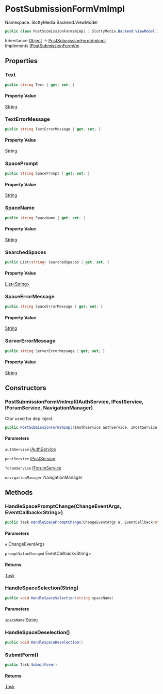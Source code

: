 # PostSubmissionFormVmImpl

Namespace: SlottyMedia.Backend.ViewModel

```csharp
public class PostSubmissionFormVmImpl : SlottyMedia.Backend.ViewModel.Interfaces.IPostSubmissionFormVm
```

Inheritance [Object](https://docs.microsoft.com/en-us/dotnet/api/system.object) → [PostSubmissionFormVmImpl](./slottymedia.backend.viewmodel.postsubmissionformvmimpl.md)<br>
Implements [IPostSubmissionFormVm](./slottymedia.backend.viewmodel.interfaces.ipostsubmissionformvm.md)

## Properties

### **Text**

```csharp
public string Text { get; set; }
```

#### Property Value

[String](https://docs.microsoft.com/en-us/dotnet/api/system.string)<br>

### **TextErrorMessage**

```csharp
public string TextErrorMessage { get; set; }
```

#### Property Value

[String](https://docs.microsoft.com/en-us/dotnet/api/system.string)<br>

### **SpacePrompt**

```csharp
public string SpacePrompt { get; set; }
```

#### Property Value

[String](https://docs.microsoft.com/en-us/dotnet/api/system.string)<br>

### **SpaceName**

```csharp
public string SpaceName { get; set; }
```

#### Property Value

[String](https://docs.microsoft.com/en-us/dotnet/api/system.string)<br>

### **SearchedSpaces**

```csharp
public List<string> SearchedSpaces { get; set; }
```

#### Property Value

[List&lt;String&gt;](https://docs.microsoft.com/en-us/dotnet/api/system.collections.generic.list-1)<br>

### **SpaceErrorMessage**

```csharp
public string SpaceErrorMessage { get; set; }
```

#### Property Value

[String](https://docs.microsoft.com/en-us/dotnet/api/system.string)<br>

### **ServerErrorMessage**

```csharp
public string ServerErrorMessage { get; set; }
```

#### Property Value

[String](https://docs.microsoft.com/en-us/dotnet/api/system.string)<br>

## Constructors

### **PostSubmissionFormVmImpl(IAuthService, IPostService, IForumService, NavigationManager)**

Ctor used for dep inject

```csharp
public PostSubmissionFormVmImpl(IAuthService authService, IPostService postService, IForumService forumService, NavigationManager navigationManager)
```

#### Parameters

`authService` [IAuthService](./slottymedia.backend.services.interfaces.iauthservice.md)<br>

`postService` [IPostService](./slottymedia.backend.services.interfaces.ipostservice.md)<br>

`forumService` [IForumService](./slottymedia.backend.services.interfaces.iforumservice.md)<br>

`navigationManager` NavigationManager<br>

## Methods

### **HandleSpacePromptChange(ChangeEventArgs, EventCallback&lt;String&gt;)**

```csharp
public Task HandleSpacePromptChange(ChangeEventArgs e, EventCallback<string> promptValueChanged)
```

#### Parameters

`e` ChangeEventArgs<br>

`promptValueChanged` EventCallback&lt;String&gt;<br>

#### Returns

[Task](https://docs.microsoft.com/en-us/dotnet/api/system.threading.tasks.task)<br>

### **HandleSpaceSelection(String)**

```csharp
public void HandleSpaceSelection(string spaceName)
```

#### Parameters

`spaceName` [String](https://docs.microsoft.com/en-us/dotnet/api/system.string)<br>

### **HandleSpaceDeselection()**

```csharp
public void HandleSpaceDeselection()
```

### **SubmitForm()**

```csharp
public Task SubmitForm()
```

#### Returns

[Task](https://docs.microsoft.com/en-us/dotnet/api/system.threading.tasks.task)<br>
